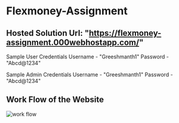 # Flexmoney-Assignment
## Hosted Solution Url: "https://flexmoney-assignment.000webhostapp.com/"

Sample User Credentials
  Username - "Greeshmanth1"
  Password - "Abcd@1234"
  
Sample Admin Credentials
  Username - "Greeshmanth1"
  Password - "Abcd@1234"  
  
## Work Flow of the Website
![work flow](https://user-images.githubusercontent.com/79304704/207672014-a5e3984e-dd36-4672-9c64-669ff6146d5a.png)

##
